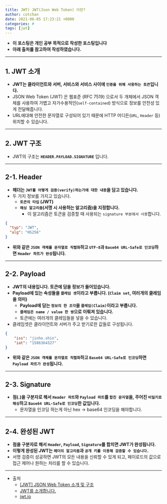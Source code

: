 ```yaml
---
title: JWT) JWT(Json Web Token) 이란?
author: cotchan 
date: 2021-06-05 17:23:21 +0800 
categories: #
tags: [jwt] 
---
```


+ **이 포스팅은 개인 공부 목적으로 작성한 포스팅입니다**
+ **아래 출처를 참고하여 작성하였습니다.**

---

## 1. JWT 소개

+ **JWT는 클라이언트와 서버, 서비스와 서비스 사이에 `인증을 위해 사용하는 토큰`입니다.**
+ JSON Web Token (JWT) 은 웹표준 (RFC 7519) 으로서 두 개체에서 JSON 객체를 사용하여 가볍고 자가수용적인(`self-contained`) 방식으로 정보를 안전성 있게 전달해줍니다.
+ URL에대해 안전한 문자열로 구성되어 있기 때문에 HTTP 어디든(`URL`, `Header` 등) 위치할 수 있습니다.

---

## 2. JWT 구조

+ JWT의 구조는 **`HEADER.PAYLOAD.SIGNATURE`** 입니다.

---

## 2-1. Header

- **헤더는 `JWT를 어떻게 검증(verify)하는가에 대한 내용`을 담고 있습니다.**
- 두 가지 정보를 가지고 있습니다.
    - **`토큰의 타입` (JWT)**
    - **`해싱 알고리즘`(서명 시 사용하는 알고리즘)을 지정합니다.**
      - 이 알고리즘은 토큰을 검증할 때 사용되는 `signature 부분에서 사용`합니다.

```json
{
  "typ": "JWT",
  "alg": "HS256"
}
```

- **위와 같은 `JSON 객체를 문자열로 직렬화`하고 `UTF-8`과 `Base64 URL-Safe로 인코딩`하면 `Header 파트가 완성`됩니다.**



---

## 2-2. Payload

- **JWT의 내용입니다. 토큰에 담을 정보가 들어있습니다.**
- **Payload에 있는 속성들을 `클레임 셋`이라고 부릅니다. (`Claim set`, 여러개의 클레임을 의미)**
    - **Payload에 담는 `정보의 한 조각`을 `클레임(Claim)`이라고 부릅니다.**
    - **`클레임은 name / value 한 쌍`으로 이뤄져 있습니다.**
    - 토큰에는 여러개의 클레임들을 넣을 수 있습니다.
- 클레임셋은 클라이언트와 서버가 주고 받기로한 값들로 구성됩니다.

```json
{
    "iss": "jinho.shin",
    "iat": "1586364327"
}
```

+ **위와 같은 `JSON 객체를 문자열로 직렬화`하고 `Base64 URL-Safe로 인코딩`하면 `Payload 파트가 완성`됩니다.**



---

## 2-3. Signature

- **점(.)을 구분자로 해서 `Header 파트`와 `Payload 파트`를 `합친 문자열`을, 주어진 `비밀키로 해싱`하고 `Base64 URL-Safe로 인코딩`한 값입니다.**
    - 문자열을 인코딩 하는게 아닌 hex → base64 인코딩을 해야합니다.

---

## 2-4. 완성된 JWT

- **점을 구분자로 해서 `Header`, `Payload`, `Signature`를 합치면 JWT가 완성됩니다.**
- **이렇게 완성된 JWT는 `헤더의 알고리즘`과 `공개 키를 이용해 검증할 수 있습니다.`**
- 서명 검증이 성공하면 JWT의 모든 내용을 신뢰할 수 있게 되고, 페이로드의 값으로 접근 제어나 원하는 처리를 할 수 있습니다.


---

+ 출처
  + [[JWT] JSON Web Token 소개 및 구조](https://velopert.com/2389)
  + [JWT를 소개합니다.](https://meetup.toast.com/posts/239)
  + [jwt.io](https://jwt.io/)
